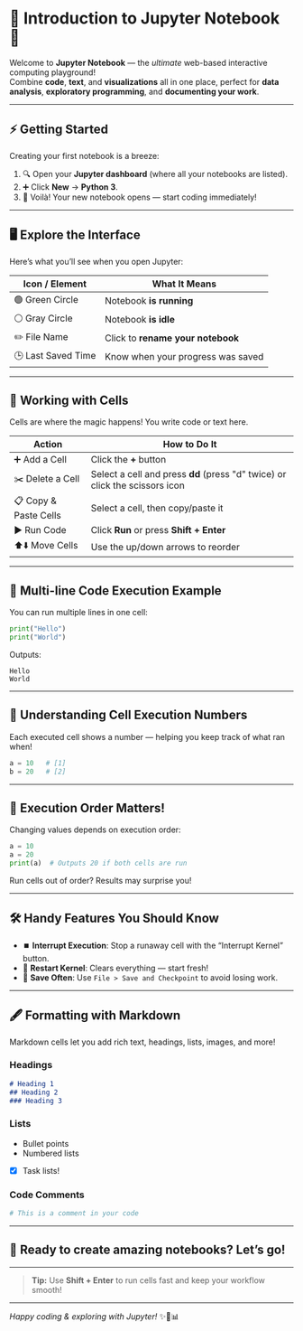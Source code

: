 # 🚀 Introduction to **Jupyter Notebook** 🚀

Welcome to **Jupyter Notebook** — the *ultimate* web-based interactive computing playground!  
Combine **code**, **text**, and **visualizations** all in one place, perfect for **data analysis**, **exploratory programming**, and **documenting your work**.

---

## ⚡ Getting Started

Creating your first notebook is a breeze:

1. 🔍 Open your **Jupyter dashboard** (where all your notebooks are listed).  
2. ➕ Click **New** → **Python 3**.  
3. 🎉 Voilà! Your new notebook opens — start coding immediately!

---

## 🖥️ Explore the Interface

Here’s what you’ll see when you open Jupyter:

| Icon / Element           | What It Means                         |
|-------------------------|-------------------------------------|
| 🟢 Green Circle          | Notebook **is running**              |
| ⚪ Gray Circle           | Notebook **is idle**                 |
| ✏️ File Name             | Click to **rename your notebook**   |
| 🕒 Last Saved Time       | Know when your progress was saved   |

---

## 🧩 Working with Cells

Cells are where the magic happens! You write code or text here.

| Action                   | How to Do It                           |
|--------------------------|--------------------------------------|
| ➕ Add a Cell             | Click the **+** button                 |
| ✂️ Delete a Cell          | Select a cell and press **dd** (press "d" twice) or click the scissors icon |
| 📋 Copy & Paste Cells     | Select a cell, then copy/paste it      |
| ▶️ Run Code               | Click **Run** or press **Shift + Enter** |
| ⬆️⬇️ Move Cells            | Use the up/down arrows to reorder      |

---

## 📝 Multi-line Code Execution Example

You can run multiple lines in one cell:

```python
print("Hello")
print("World")
````

Outputs:

```
Hello
World
```

---

## 🔢 Understanding Cell Execution Numbers

Each executed cell shows a number — helping you keep track of what ran when!

```python
a = 10   # [1]
b = 20   # [2]
```

---

## 🔄 Execution Order Matters!

Changing values depends on execution order:

```python
a = 10
a = 20
print(a)  # Outputs 20 if both cells are run
```

Run cells out of order? Results may surprise you!

---

## 🛠️ Handy Features You Should Know

* ⏹️ **Interrupt Execution**: Stop a runaway cell with the “Interrupt Kernel” button.
* 🔄 **Restart Kernel**: Clears everything — start fresh!
* 💾 **Save Often**: Use `File > Save and Checkpoint` to avoid losing work.

---

## 🖋️ Formatting with Markdown

Markdown cells let you add rich text, headings, lists, images, and more!

### Headings

```markdown
# Heading 1  
## Heading 2  
### Heading 3
```

### Lists

* Bullet points
* Numbered lists
* [x] Task lists!

### Code Comments

```python
# This is a comment in your code
```

---

## 🎉 Ready to create amazing notebooks? Let’s go!

---

> **Tip:** Use **Shift + Enter** to run cells fast and keep your workflow smooth!

---

*Happy coding & exploring with Jupyter!* ✨🐍📊
